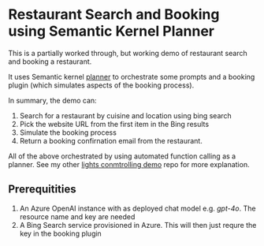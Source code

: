 # Restaurant Search and Booking using Semantic Kernel Planner
This is a partially worked through, but working demo of restaurant search and booking a restaurant.

It uses Semantic kernel [planner](https://learn.microsoft.com/en-us/semantic-kernel/concepts/planning?pivots=programming-language-csharp) to orchestrate some prompts and a booking plugin (which simulates aspects of the booking process).

In summary, the demo can:
1. Search for a restaurant by cuisine and location using bing search
2. Pick the website URL from the first item in the Bing results
3. Simulate the booking process
4. Return a booking confirnation email from the restaurant.

All of the above orchestrated by using automated function calling as a planner. See my other [lights conmtrolling demo](https://github.com/jometzg/semantic-kernel-planne) repo for more explanation.

## Prerequitities
1. An Azure OpenAI instance with as deployed chat model e.g. *gpt-4o*. The resource name and key are needed
2. A Bing Search service provisioned in Azure. This will then just requre the key in the booking plugin


